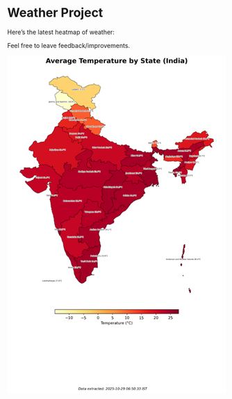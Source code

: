 # Weather Project

Here’s the latest heatmap of weather:

Feel free to leave feedback/improvements.

![India Heatmap](docs/assets/india_heatmap.png?v=016BE3)
